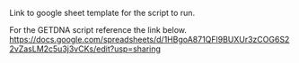 Link to google sheet template for the script to run.

For the GETDNA script reference the link below.
https://docs.google.com/spreadsheets/d/1HBgoA871QFl9BUXUr3zCOG6S22vZasLM2c5u3j3vCKs/edit?usp=sharing 
